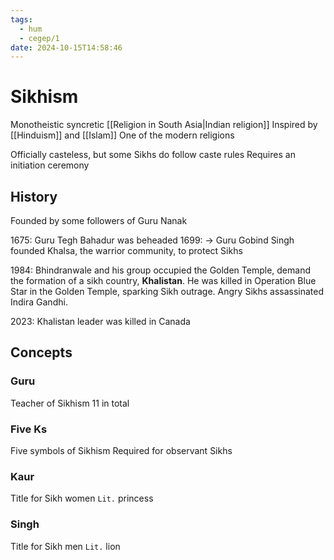 ```yaml
---
tags:
  - hum
  - cegep/1
date: 2024-10-15T14:58:46
---
```


# Sikhism

Monotheistic syncretic [[Religion in South Asia|Indian religion]]
Inspired by [[Hinduism]] and [[Islam]]
One of the modern religions

Officially casteless, but some Sikhs do follow caste rules
Requires an initiation ceremony

## History

Founded by some followers of Guru Nanak

1675: Guru Tegh Bahadur was beheaded
1699: -> Guru Gobind Singh founded Khalsa, the warrior community, to protect Sikhs

1984: Bhindranwale and his group occupied the Golden Temple, demand the formation of a sikh country, **Khalistan**. He was killed in Operation Blue Star in the Golden Temple, sparking Sikh outrage. Angry Sikhs assassinated Indira Gandhi.

2023: Khalistan leader was killed in Canada

## Concepts

### Guru

Teacher of Sikhism
11 in total

### Five Ks

Five symbols of Sikhism
Required for observant Sikhs

### Kaur

Title for Sikh women
`Lit.` princess

### Singh

Title for Sikh men
`Lit.` lion
